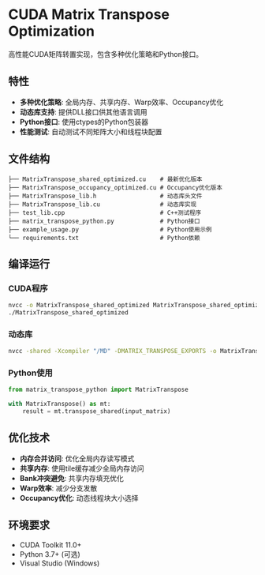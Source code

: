 # CUDA Matrix Transpose Optimization

高性能CUDA矩阵转置实现，包含多种优化策略和Python接口。

## 特性

- **多种优化策略**: 全局内存、共享内存、Warp效率、Occupancy优化
- **动态库支持**: 提供DLL接口供其他语言调用
- **Python接口**: 使用ctypes的Python包装器
- **性能测试**: 自动测试不同矩阵大小和线程块配置

## 文件结构

```
├── MatrixTranspose_shared_optimized.cu    # 最新优化版本
├── MatrixTranspose_occupancy_optimized.cu # Occupancy优化版本
├── MatrixTranspose_lib.h                  # 动态库头文件
├── MatrixTranspose_lib.cu                 # 动态库实现
├── test_lib.cpp                           # C++测试程序
├── matrix_transpose_python.py             # Python接口
├── example_usage.py                       # Python使用示例
└── requirements.txt                       # Python依赖
```

## 编译运行

### CUDA程序
```bash
nvcc -o MatrixTranspose_shared_optimized MatrixTranspose_shared_optimized.cu
./MatrixTranspose_shared_optimized
```

### 动态库
```bash
nvcc -shared -Xcompiler "/MD" -DMATRIX_TRANSPOSE_EXPORTS -o MatrixTranspose_lib.dll MatrixTranspose_lib.cu
```

### Python使用
```python
from matrix_transpose_python import MatrixTranspose

with MatrixTranspose() as mt:
    result = mt.transpose_shared(input_matrix)
```

## 优化技术

- **内存合并访问**: 优化全局内存读写模式
- **共享内存**: 使用tile缓存减少全局内存访问
- **Bank冲突避免**: 共享内存填充优化
- **Warp效率**: 减少分支发散
- **Occupancy优化**: 动态线程块大小选择

## 环境要求

- CUDA Toolkit 11.0+
- Python 3.7+ (可选)
- Visual Studio (Windows)
